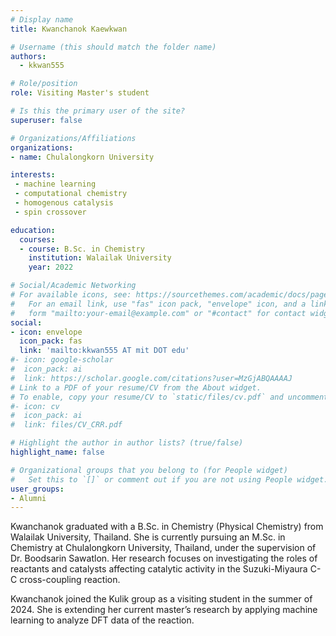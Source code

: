 ```yaml
---
# Display name
title: Kwanchanok Kaewkwan

# Username (this should match the folder name)
authors:
  - kkwan555

# Role/position
role: Visiting Master's student

# Is this the primary user of the site?
superuser: false

# Organizations/Affiliations
organizations:
- name: Chulalongkorn University

interests:
 - machine learning
 - computational chemistry
 - homogenous catalysis
 - spin crossover

education:
  courses:
  - course: B.Sc. in Chemistry 
    institution: Walailak University
    year: 2022

# Social/Academic Networking
# For available icons, see: https://sourcethemes.com/academic/docs/page-builder/#icons
#   For an email link, use "fas" icon pack, "envelope" icon, and a link in the
#   form "mailto:your-email@example.com" or "#contact" for contact widget.
social:
- icon: envelope
  icon_pack: fas
  link: 'mailto:kkwan555 AT mit DOT edu'
#- icon: google-scholar
#  icon_pack: ai
#  link: https://scholar.google.com/citations?user=MzGjABQAAAAJ
# Link to a PDF of your resume/CV from the About widget.
# To enable, copy your resume/CV to `static/files/cv.pdf` and uncomment the lines below.
#- icon: cv
#  icon_pack: ai
#  link: files/CV_CRR.pdf

# Highlight the author in author lists? (true/false)
highlight_name: false

# Organizational groups that you belong to (for People widget)
#   Set this to `[]` or comment out if you are not using People widget.
user_groups:
- Alumni
---
```

Kwanchanok graduated with a B.Sc. in Chemistry (Physical Chemistry) from Walailak University, Thailand. She is currently pursuing an M.Sc. in Chemistry at Chulalongkorn University, Thailand, under the supervision of Dr. Boodsarin Sawatlon. Her research focuses on investigating the roles of reactants and catalysts affecting catalytic activity in the Suzuki-Miyaura C-C cross-coupling reaction.

Kwanchanok joined the Kulik group as a visiting student in the summer of 2024. She is extending her current master’s research by applying machine learning to analyze DFT data of the reaction.